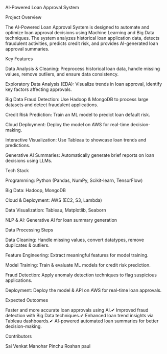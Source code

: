 AI-Powered Loan Approval System

Project Overview

The AI-Powered Loan Approval System is designed to automate and optimize loan approval decisions using Machine Learning and Big Data techniques. The system analyzes historical loan application data, detects fraudulent activities, predicts credit risk, and provides AI-generated loan approval summaries.

Key Features

Data Analysis & Cleaning: Preprocess historical loan data, handle missing values, remove outliers, and ensure data consistency.

Exploratory Data Analysis (EDA): Visualize trends in loan approval, identify key factors affecting approvals.

Big Data Fraud Detection: Use Hadoop & MongoDB to process large datasets and detect fraudulent applications.

Credit Risk Prediction: Train an ML model to predict loan default risk.

Cloud Deployment: Deploy the model on AWS for real-time decision-making.

Interactive Visualization: Use Tableau to showcase loan trends and predictions.

Generative AI Summaries: Automatically generate brief reports on loan decisions using LLMs.

Tech Stack

Programming: Python (Pandas, NumPy, Scikit-learn, TensorFlow)

Big Data: Hadoop, MongoDB

Cloud & Deployment: AWS (EC2, S3, Lambda)

Data Visualization: Tableau, Matplotlib, Seaborn

NLP & AI: Generative AI for loan summary generation

Data Processing Steps

Data Cleaning: Handle missing values, convert datatypes, remove duplicates & outliers.

Feature Engineering: Extract meaningful features for model training.

Model Training: Train & evaluate ML models for credit risk prediction.

Fraud Detection: Apply anomaly detection techniques to flag suspicious applications.

Deployment: Deploy the model & API on AWS for real-time loan approvals.

Expected Outcomes

Faster and more accurate loan approvals using AI.✔ Improved fraud detection with Big Data techniques.✔ Enhanced loan trend insights via Tableau dashboards.✔ AI-powered automated loan summaries for better decision-making.

Contributors

Sai Venkat 
Manohar
Pinchu
Roshan paul


